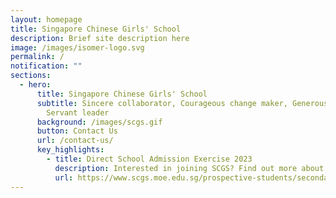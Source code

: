 ```yaml
---
layout: homepage
title: Singapore Chinese Girls' School
description: Brief site description here
image: /images/isomer-logo.svg
permalink: /
notification: ""
sections:
  - hero:
      title: Singapore Chinese Girls' School
      subtitle: Sincere collaborator, Courageous change maker, Generous contributor,
        Servant leader
      background: /images/scgs.gif
      button: Contact Us
      url: /contact-us/
      key_highlights:
        - title: Direct School Admission Exercise 2023
          description: Interested in joining SCGS? Find out more about us!
          url: https://www.scgs.moe.edu.sg/prospective-students/secondary-admission/direct-school-admission/
---
```

